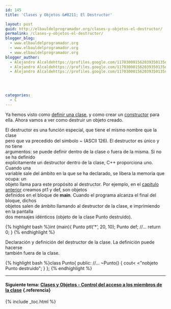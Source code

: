 ```yaml
---
id: 145
title: 'Clases y Objetos &#8211; El Destructor'

layout: post
guid: http://elbauldelprogramador.org/clases-y-objetos-el-destructor/
permalink: /clases-y-objetos-el-destructor/
blogger_blog:
  - www.elbauldelprogramador.org
  - www.elbauldelprogramador.org
  - www.elbauldelprogramador.org
blogger_author:
  - Alejandro Alcaldehttps://profiles.google.com/117030001562039350135noreply@blogger.com
  - Alejandro Alcaldehttps://profiles.google.com/117030001562039350135noreply@blogger.com
  - Alejandro Alcaldehttps://profiles.google.com/117030001562039350135noreply@blogger.com

  
  
  
categories:
  - C
---
```

<div class="iconcpp">
</div>

Ya hemos visto como [definir una clase][1], y como crear un [constructor][2] para ella. Ahora vamos a ver como destruir un objeto creado.  
  
<!--ad-->

El destructor es una función especial, que tiene el mismo nombre que la clase  
pero que va precedido del símbolo ~ (ASCII 126). El destructor es único y no tiene  
argumentos: se puede definir dentro de la clase o fuera de la misma. Si no se ha definido  
explícitamente un destructor dentro de la clase, C++ proporciona uno. Cuando una  
variable sale del ámbito en la que se ha declarado, se libera la memoria que ocupa: un  
objeto llama para este propósito al destructor. Por ejemplo, en el [capitulo anterior][2] creamos pt1 y def, son objetos  
definidos en el bloque de **main**. Cuando el programa alcanza el final del bloque, dichos  
objetos salen de ámbito llamando al destructor de la clase, e imprimiendo en la pantalla  
dos mensajes idénticos (objeto de la clase Punto destruido).



{% highlight bash %}int (main){
  Punto ptl(‘*’, 20, 10);
  Punto def;
  <span class="comentario">//...</span>
  return 0;
}
{% endhighlight %}



Declaración y definición del destructor de la clase. La definición puede hacerse  
también fuera de la clase.

{% highlight bash %}class Punto{
  public:
    <span class="comentario">//...</span>
    ~Punto() { cout< <"nobjeto Punto destruido"; }
};
{% endhighlight %}

* * *

#### Siguiente tema: [Clases y Objetos - Control del acceso a los miembros de la clase][3] {.referencia}



 [1]: http://elbauldelprogramador.com/clases-y-objetos-definir-una-clase/
 [2]: http://elbauldelprogramador.com/clases-y-objetos-el-constructor/
 [3]: http://elbauldelprogramador.com/clases-y-objetos-control-del-acceso-los/

{% include _toc.html %}
